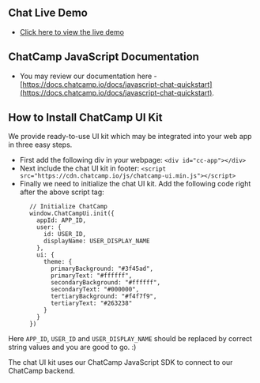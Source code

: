 ## Chat Live Demo
- [Click here to view the live demo](https://demo.chatcamp.io/widget-example/index.html?userId=1)

## ChatCamp JavaScript Documentation
- You may review our documentation here - [https://docs.chatcamp.io/docs/javascript-chat-quickstart](https://docs.chatcamp.io/docs/javascript-chat-quickstart).

## How to Install ChatCamp UI Kit
We provide ready-to-use UI kit which may be integrated into your web app in three easy steps.

- First add the following div in your webpage: `<div id="cc-app"></div>`
- Next include the chat UI kit in footer: `<script src="https://cdn.chatcamp.io/js/chatcamp-ui.min.js"></script>`
- Finally we need to initialize the chat UI kit. Add the following code right after the above script tag:
```
      // Initialize ChatCamp
      window.ChatCampUi.init({
        appId: APP_ID, 
        user: {
          id: USER_ID,
          displayName: USER_DISPLAY_NAME
        }, 
        ui: {
          theme: {
            primaryBackground: "#3f45ad",
            primaryText: "#ffffff",
            secondaryBackground: "#ffffff",
            secondaryText: "#000000",
            tertiaryBackground: "#f4f7f9",
            tertiaryText: "#263238"
          }
        }
      })
```
Here `APP_ID`, `USER_ID` and `USER_DISPLAY_NAME` should be replaced by correct string values and you are good to go. :)

The chat UI kit uses our ChatCamp JavaScript SDK to connect to our ChatCamp backend.
